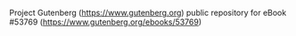 Project Gutenberg (https://www.gutenberg.org) public repository for
eBook #53769 (https://www.gutenberg.org/ebooks/53769)
